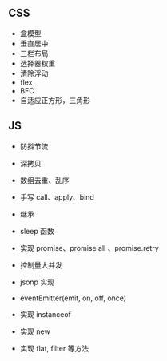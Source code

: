 ## CSS

- 盒模型
- 垂直居中
- 三栏布局
- 选择器权重
- 清除浮动
- flex
- BFC
- 自适应正方形，三角形

## JS

- 防抖节流

- 深拷贝

- 数组去重、乱序

- 手写 call、apply、bind

- 继承

- sleep 函数

- 实现 promise、promise all 、promise.retry

- 控制量大并发

- jsonp 实现

- eventEmitter(emit, on, off, once)

- 实现 instanceof

- 实现 new

- 实现 flat, filter 等方法

  